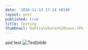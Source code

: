 ```yaml
---
date: '2016-11-13 17:14 +0100'
layout: post
published: true
title: Testing
thumbnail: Dahlia%20uten%20navn.JPG
---
```


asd
test
![Testbilde]({{site.baseurl}}/assets/img/Dahlia%20uten%20navn.JPG)
